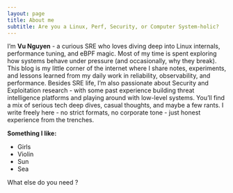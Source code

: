 ```yaml
---
layout: page
title: About me
subtitle: Are you a Linux, Perf, Security, or Computer System-holic?
---
```

I’m **Vu Nguyen** - a curious SRE who loves diving deep into Linux internals, performance tuning, and eBPF magic. Most of my time is spent exploring how systems behave under pressure (and occasionally, why they break).
This blog is my little corner of the internet where I share notes, experiments, and lessons learned from my daily work in reliability, observability, and performance.
Besides SRE life, I’m also passionate about Security and Exploitation research - with some past experience building threat intelligence platforms and playing around with low-level systems.
You’ll find a mix of serious tech deep dives, casual thoughts, and maybe a few rants. I write freely here - no strict formats, no corporate tone - just honest experience from the trenches.

**Something I like:**

- Girls
- Violin
- Sun
- Sea

What else do you need ?